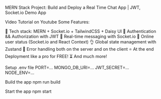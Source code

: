 MERN Stack Project: Build and Deploy a Real Time Chat App | JWT, Socket.io
Demo App

Video Tutorial on Youtube
Some Features:

🌟 Tech stack: MERN + Socket.io + TailwindCSS + Daisy UI
🎃 Authentication && Authorization with JWT
👾 Real-time messaging with Socket.io
🚀 Online user status (Socket.io and React Context)
👌 Global state management with Zustand
🐞 Error handling both on the server and on the client
⭐ At the end Deployment like a pro for FREE!
⏳ And much more!

Setup .env file
PORT=...
MONGO_DB_URI=...
JWT_SECRET=...
NODE_ENV=...

Build the app
npm run build

Start the app
npm start